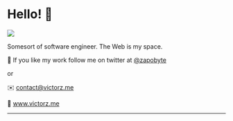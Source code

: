 # Hello! 👋

![](https://media.giphy.com/media/26tjZY3Ukotb3UVfG/source.gif)

Somesort of software engineer. The Web is my space. 

🚀 If you like my work follow me on
 twitter at [@zapobyte](https://twitter.com/zapobyte)
 
 or
 
 ✉️ contact@victorz.me 
 
 🔗 www.victorz.me
 
 -------------------
 
